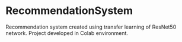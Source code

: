 # RecommendationSystem
Recommendation system created using transfer learning of ResNet50 network. Project developed in Colab environment.
